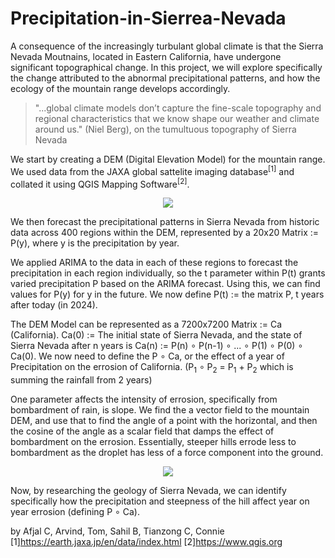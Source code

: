 # Precipitation-in-Sierrea-Nevada

A consequence of the increasingly turbulant global climate is that the Sierra Nevada Moutnains, located in Eastern California, have undergone significant topographical change. In this project, we will explore specifically the change attributed to the abnormal precipitational patterns, and how the ecology of the mountain range develops accordingly.
> "...global climate models don’t capture the fine-scale topography and regional characteristics that we know shape our weather and climate around us." (Niel Berg), on the tumultuous topography of Sierra Nevada

We start by creating a DEM (Digital Elevation Model) for the mountain range. We used data from the JAXA global sattelite imaging database<sup>[1]</sup> and collated it using QGIS Mapping Software<sup>[2]</sup>.

<p align="center">
  <img src="https://github.com/user-attachments/assets/fe508619-f97e-4a34-bd10-70871ee8eca9" />
</p>

We then forecast the precipitational patterns in Sierra Nevada from historic data across 400 regions within the DEM, represented by a 20x20 Matrix := P(y), where y is the precipitation by year. 

We applied ARIMA to the data in each of these regions to forecast the precipitation in each region individually, so the t parameter within P(t) grants varied precipitation P based on the ARIMA forecast. Using this, we can find values for P(y) for y in the future. We now define P(t) := the matrix P, t years after today (in 2024).

The DEM Model can be represented as a 7200x7200 Matrix := Ca (California). Ca(0) := The initial state of Sierra Nevada, and the state of Sierra Nevada after n years is Ca(n) := P(n) ∘ P(n-1) ∘ ... ∘ P(1) ∘ P(0) ∘ Ca(0). We now need to define the P ∘ Ca, or the effect of a year of Precipitation on the errosion of California. (P<sub>1</sub> ∘ P<sub>2</sub> = P<sub>1</sub> + P<sub>2</sub> which is summing the rainfall from 2 years)

One parameter affects the intensity of errosion, specifically from bombardment of rain, is slope. We find the a vector field to the mountain DEM, and use that to find the angle of a point with the horizontal, and then the cosine of the angle as a scalar field that damps the effect of bombardment on the errosion. Essentially, steeper hills errode less to bombardment as the droplet has less of a force component into the ground.

<p align="center">
  <img src="https://github.com/user-attachments/assets/2104dd34-6c93-4e2d-8d99-fda76790484b" />
</p>

Now, by researching the geology of Sierra Nevada, we can identify specifically how the precipitation and steepness of the hill affect year on year errosion (defining P ∘ Ca).

by Afjal C, Arvind, Tom, Sahil B, Tianzong C, Connie
[1]https://earth.jaxa.jp/en/data/index.html
[2]https://www.qgis.org
